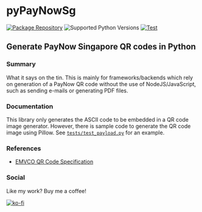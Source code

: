 # pyPayNowSg
[![Package Repository](https://img.shields.io/pypi/v/pyPayNowSg)](https://pypi.org/project/pyPayNowSg/)
![Supported Python Versions](https://img.shields.io/pypi/pyversions/pyPayNowSg)
[![Test](https://github.com/daffodilistic/pyPayNowSg/actions/workflows/test.yml/badge.svg)](https://github.com/daffodilistic/pyPayNowSg/actions/workflows/test.yml) 
## Generate PayNow Singapore QR codes in Python
### Summary
What it says on the tin. This is mainly for frameworks/backends which rely on
generation of a PayNow QR code without the use of NodeJS/JavaScript,
such as sending e-mails or generating PDF files.
### Documentation
This library only generates the ASCII code to be embedded in a QR
code image generator. However, there is sample code to generate the QR code 
image using Pillow. See [`tests/test_payload.py`](https://github.com/daffodilistic/pyPayNowSg/blob/d24ca3f7791a51b4b370f0a005946ccb26bca596/tests/test_payload.py)
for an example.
### References
- [EMVCO QR Code Specification](https://www.emvco.com/emv-technologies/qrcodes/)
### Social
Like my work? Buy me a coffee!

[![ko-fi](https://ko-fi.com/img/githubbutton_sm.svg)](https://ko-fi.com/L3L5YXX1)